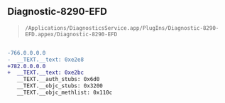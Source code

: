 ## Diagnostic-8290-EFD

> `/Applications/DiagnosticsService.app/PlugIns/Diagnostic-8290-EFD.appex/Diagnostic-8290-EFD`

```diff

-766.0.0.0.0
-  __TEXT.__text: 0xe2e8
+782.0.0.0.0
+  __TEXT.__text: 0xe2bc
   __TEXT.__auth_stubs: 0x6d0
   __TEXT.__objc_stubs: 0x3200
   __TEXT.__objc_methlist: 0x110c

```
